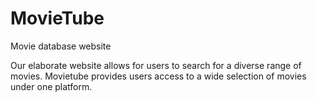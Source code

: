 # MovieTube
Movie database website

Our elaborate website allows for users to search for a diverse range of movies. Movietube provides users access to a wide selection of movies under one platform. 
